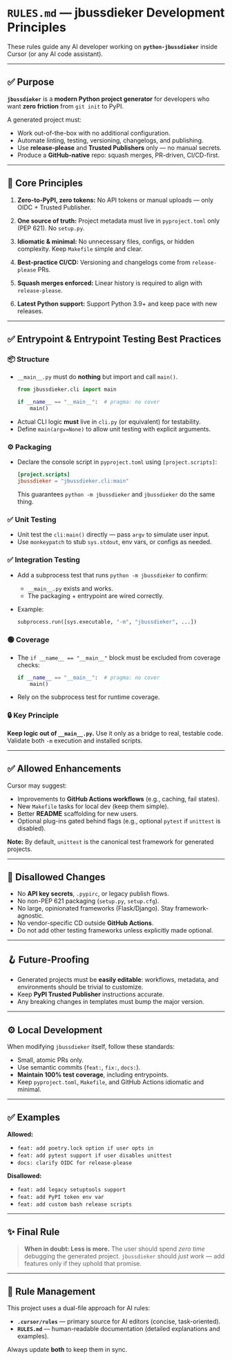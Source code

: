 # `RULES.md` — jbussdieker Development Principles

These rules guide any AI developer working on **`python-jbussdieker`** inside Cursor (or any AI code assistant).

---

## ✅ Purpose

**`jbussdieker`** is a **modern Python project generator** for developers who want **zero friction** from `git init` to PyPI.

A generated project must:

- Work out-of-the-box with no additional configuration.
- Automate linting, testing, versioning, changelogs, and publishing.
- Use **release-please** and **Trusted Publishers** only — no manual secrets.
- Produce a **GitHub-native** repo: squash merges, PR-driven, CI/CD-first.

---

## 📌 Core Principles

1. **Zero-to-PyPI, zero tokens:**
   No API tokens or manual uploads — only OIDC + Trusted Publisher.

2. **One source of truth:**
   Project metadata must live in `pyproject.toml` only (PEP 621). No `setup.py`.

3. **Idiomatic & minimal:**
   No unnecessary files, configs, or hidden complexity. Keep `Makefile` simple and clear.

4. **Best-practice CI/CD:**
   Versioning and changelogs come from `release-please` PRs.

5. **Squash merges enforced:**
   Linear history is required to align with `release-please`.

6. **Latest Python support:**
   Support Python 3.9+ and keep pace with new releases.

---

## ✅ Entrypoint & Entrypoint Testing Best Practices

### 📦 Structure

- `__main__.py` must do **nothing** but import and call `main()`.

  ```py
  from jbussdieker.cli import main

  if __name__ == "__main__":  # pragma: no cover
      main()
  ```

* Actual CLI logic **must** live in `cli.py` (or equivalent) for testability.
* Define `main(argv=None)` to allow unit testing with explicit arguments.

### ⚙️ Packaging

* Declare the console script in `pyproject.toml` using `[project.scripts]`:

  ```toml
  [project.scripts]
  jbussdieker = "jbussdieker.cli:main"
  ```

  This guarantees `python -m jbussdieker` and `jbussdieker` do the same thing.

### ✅ Unit Testing

* Unit test the `cli:main()` directly — pass `argv` to simulate user input.
* Use `monkeypatch` to stub `sys.stdout`, env vars, or configs as needed.

### ✅ Integration Testing

* Add a subprocess test that runs `python -m jbussdieker` to confirm:

  * `__main__.py` exists and works.
  * The packaging + entrypoint are wired correctly.
* Example:

  ```py
  subprocess.run([sys.executable, "-m", "jbussdieker", ...])
  ```

### 🟢 Coverage

* The `if __name__ == "__main__"` block must be excluded from coverage checks:

  ```py
  if __name__ == "__main__":  # pragma: no cover
      main()
  ```
* Rely on the subprocess test for runtime coverage.

### 🔒 Key Principle

**Keep logic out of `__main__.py`.**
Use it only as a bridge to real, testable code.
Validate both `-m` execution and installed scripts.

---

## ✅ Allowed Enhancements

Cursor may suggest:

* Improvements to **GitHub Actions workflows** (e.g., caching, fail states).
* New `Makefile` tasks for local dev (keep them simple).
* Better **README** scaffolding for new users.
* Optional plug-ins gated behind flags (e.g., optional `pytest` if `unittest` is disabled).

**Note:** By default, `unittest` is the canonical test framework for generated projects.

---

## 🚫 Disallowed Changes

* No **API key secrets**, `.pypirc`, or legacy publish flows.
* No non-PEP 621 packaging (`setup.py`, `setup.cfg`).
* No large, opinionated frameworks (Flask/Django). Stay framework-agnostic.
* No vendor-specific CD outside **GitHub Actions**.
* Do not add other testing frameworks unless explicitly made optional.

---

## 🪝 Future-Proofing

* Generated projects must be **easily editable**: workflows, metadata, and environments should be trivial to customize.
* Keep **PyPI Trusted Publisher** instructions accurate.
* Any breaking changes in templates must bump the major version.

---

## ⚙️ Local Development

When modifying `jbussdieker` itself, follow these standards:

* Small, atomic PRs only.
* Use semantic commits (`feat:`, `fix:`, `docs:`).
* **Maintain 100% test coverage**, including entrypoints.
* Keep `pyproject.toml`, `Makefile`, and GitHub Actions idiomatic and minimal.

---

## ✅ Examples

**Allowed:**

* `feat: add poetry.lock option if user opts in`
* `feat: add pytest support if user disables unittest`
* `docs: clarify OIDC for release-please`

**Disallowed:**

* `feat: add legacy setuptools support`
* `feat: add PyPI token env var`
* `feat: add custom bash release scripts`

---

## ✨ Final Rule

> **When in doubt: Less is more.**
> The user should spend *zero time* debugging the generated project.
> `jbussdieker` should *just work* — add features only if they uphold that promise.

---

## 📝 Rule Management

This project uses a dual-file approach for AI rules:

* **`.cursor/rules`** — primary source for AI editors (concise, task-oriented).
* **`RULES.md`** — human-readable documentation (detailed explanations and examples).

Always update **both** to keep them in sync.
